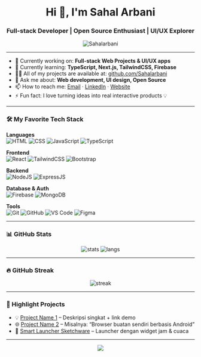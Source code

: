<!-- HEADER -->

<h1 align="center">Hi 👋, I'm Sahal Arbani</h1>
<h3 align="center">Full-stack Developer | Open Source Enthusiast | UI/UX Explorer</h3>

<p align="center">
  <img src="https://komarev.com/ghpvc/?username=Sahalarbani&label=Profile%20views&color=blueviolet&style=flat" alt="Sahalarbani" />
</p>

---

<!-- BIO -->

- 🔭 Currently working on: **Full-stack Web Projects & UI/UX apps**
- 🌱 Currently learning: **TypeScript, Next.js, TailwindCSS, Firebase**
- 👨‍💻 All of my projects are available at: [github.com/Sahalarbani](https://github.com/Sahalarbani)
- 💬 Ask me about: **Web development, UI design, Open Source**
- 📫 How to reach me: [Email](mailto:sahalarbani@gmail.com) · [LinkedIn](#) · [Website](#)
- ⚡ Fun fact: I love turning ideas into real interactive products 💡

---

<!-- BADGES -->

<h3>🛠️ My Favorite Tech Stack</h3>

**Languages**  
![HTML](https://img.shields.io/badge/HTML5-e34c26?style=flat-square&logo=html5&logoColor=white)
![CSS](https://img.shields.io/badge/CSS3-1572B6?style=flat-square&logo=css3&logoColor=white)
![JavaScript](https://img.shields.io/badge/JavaScript-F7DF1E?style=flat-square&logo=javascript&logoColor=black)
![TypeScript](https://img.shields.io/badge/TypeScript-007ACC?style=flat-square&logo=typescript&logoColor=white)

**Frontend**  
![React](https://img.shields.io/badge/React-20232A?style=flat-square&logo=react&logoColor=61DAFB)
![TailwindCSS](https://img.shields.io/badge/TailwindCSS-38b2ac?style=flat-square&logo=tailwind-css&logoColor=white)
![Bootstrap](https://img.shields.io/badge/Bootstrap-563d7c?style=flat-square&logo=bootstrap&logoColor=white)

**Backend**  
![NodeJS](https://img.shields.io/badge/Node.js-339933?style=flat-square&logo=nodedotjs&logoColor=white)
![ExpressJS](https://img.shields.io/badge/Express.js-000000?style=flat-square&logo=express&logoColor=white)

**Database & Auth**  
![Firebase](https://img.shields.io/badge/Firebase-ffca28?style=flat-square&logo=firebase&logoColor=black)
![MongoDB](https://img.shields.io/badge/MongoDB-47A248?style=flat-square&logo=mongodb&logoColor=white)

**Tools**  
![Git](https://img.shields.io/badge/Git-F05032?style=flat-square&logo=git&logoColor=white)
![GitHub](https://img.shields.io/badge/GitHub-181717?style=flat-square&logo=github&logoColor=white)
![VS Code](https://img.shields.io/badge/VS_Code-007ACC?style=flat-square&logo=visual-studio-code&logoColor=white)
![Figma](https://img.shields.io/badge/Figma-F24E1E?style=flat-square&logo=figma&logoColor=white)

---

<!-- STATS -->

<h3>📊 GitHub Stats</h3>

<p align="center">
  <img src="https://github-readme-stats.vercel.app/api?username=Sahalarbani&show_icons=true&theme=radical&hide_border=true" alt="stats" />
  <img src="https://github-readme-stats.vercel.app/api/top-langs/?username=Sahalarbani&layout=compact&theme=radical&hide_border=true" alt="langs" />
</p>

---

<!-- GITHUB STREAK -->

<h3>🔥 GitHub Streak</h3>

<p align="center">
  <img src="https://streak-stats.demolab.com/?user=Sahalarbani&theme=tokyonight&hide_border=true" alt="streak"/>
</p>

---

<!-- PINNED PROJECTS (OPTIONAL MANUAL LIST) -->

<h3>🚀 Highlight Projects</h3>

- 💡 [Project Name 1](#) – Deskripsi singkat + link demo
- 🌐 [Project Name 2](#) – Misalnya: “Browser buatan sendiri berbasis Android”
- 🧠 [Smart Launcher Sketchware](#) – Launcher dengan widget jam & cuaca

---

<!-- FOOTER -->

<p align="center">
  <img src="https://capsule-render.vercel.app/api?type=waving&color=0:7F00FF,100:00FFFF&height=120&section=footer"/>
</p>
